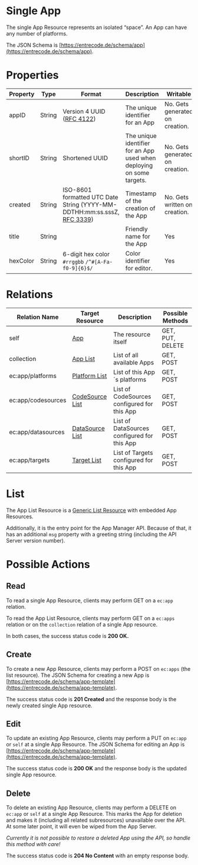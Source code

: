 # Single App

The single App Resource represents an isolated “space”. An App can have any number of platforms. 

The JSON Schema is [https://entrecode.de/schema/app](https://entrecode.de/schema/app).

# Properties

| Property | Type | Format | Description | Writable |
|----------|------|--------|-------------|----------|
|appID| String | Version 4 UUID ([RFC 4122](http://tools.ietf.org/html/rfc4122))| The unique identifier for an App | No. Gets generated on creation. |
|shortID| String | Shortened UUID| The unique identifier for an App used when deploying on some targets. | No. Gets generated on creation. |
|created| String| ISO-8601 formatted UTC Date String (YYYY-MM-DDTHH:mm:ss.sssZ, [RFC 3339](http://tools.ietf.org/html/rfc3339))| Timestamp of the creation of the App| No. Gets written on creation. |
|title|String||Friendly name for the App|Yes|
|hexColor|String|6-digit hex color `#rrggbb` `/^#[A-Fa-f0-9]{6}$/`|Color identifier for editor.|Yes|

# Relations

| Relation Name | Target Resource | Description |Possible Methods |
|---------------|-----------------|-------------|-----------------|
| self          | [App](#)| The resource itself | GET, PUT, DELETE |
| collection    | [App List](#list)| List of all available Apps | GET, POST|
| ec:app/platforms | [Platform List](./platform/#list) | List of this App´s platforms | GET, POST |
| ec:app/codesources | [CodeSource List](./codesource/#list) | List of CodeSources configured for this App | GET, POST |
| ec:app/datasources | [DataSource List](./datasource/#list) | List of DataSources configured for this App | GET, POST |
| ec:app/targets | [Target List](./target/#list) | List of Targets configured for this App | GET, POST |

# List

The App List Resource is a [Generic List Resource](/#generic-list-resources) with embedded App Resources.

Additionally, it is the entry point for the App Manager API. Because of that, it has an additional `msg` property with a greeting string (including the API Server version number). 

# Possible Actions

## Read

To read a single App Resource, clients may perform GET on a `ec:app` relation.

To read the App List Resource, clients may perform GET on a `ec:apps` relation or on the `collection` relation of a single App resource.

In both cases, the success status code is **200 OK.**

## Create

To create a new App Resource, clients may perform a POST on `ec:apps` (the list resource). The JSON Schema for creating a new App is [https://entrecode.de/schema/app-template](https://entrecode.de/schema/app-template). 

The success status code is **201 Created** and the response body is the newly created single App resource.

## Edit

To update an existing App Resource, clients may perform a PUT on `ec:app` or `self` at a single App Resource. The JSON Schema for editing an App is [https://entrecode.de/schema/app-template](https://entrecode.de/schema/app-template). 

The success status code is **200 OK** and the response body is the updated single App resource.

## Delete

To delete an existing App Resource, clients may perform a DELETE on `ec:app` or `self` at a single App Resource. This marks the App for deletion and makes it (including all related subresources) unavailable over the API. At some later point, it will even be wiped from the App Server.

*Currently it is not possible to restore a deleted App using the API, so handle this method with care!*

The success status code is **204 No Content** with an empty response body.
